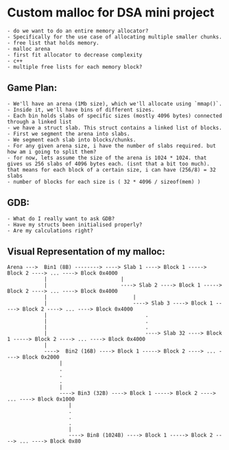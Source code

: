 # Custom malloc for DSA mini project
    - do we want to do an entire memory allocator?
    - Specifically for the use case of allocating multiple smaller chunks. 
    - free list that holds memory.
    - malloc arena
    - first fit allocator to decrease complexity
    - c++  
    - multiple free lists for each memory block?

## Game Plan:
    - We'll have an arena (1Mb size), which we'll allocate using `mmap()`.
    - Inside it, we'll have bins of different sizes.
    - Each bin holds slabs of specific sizes (mostly 4096 bytes) connected through a linked list
    - we have a struct slab. This struct contains a linked list of blocks.
    - First we segment the arena into slabs.
    - We segment each slab into blocks/chunks.
    - For any given arena size, i have the number of slabs required. but how am i going to split them?
    - for now, lets assume the size of the arena is 1024 * 1024. that gives us 256 slabs of 4096 bytes each. (isnt that a bit too much). that means for each block of a certain size, i can have (256/8) = 32 slabs
    - number of blocks for each size is ( 32 * 4096 / sizeof(mem) )

## GDB:
    - What do I really want to ask GDB?
    - Have my structs been initialised properly?
    - Are my calculations right?

## Visual Representation of my malloc:
    
    Arena --->  Bin1 (8B) --------> ----> Slab 1 ----> Block 1 -----> Block 2 ----> ... ----> Block 0x4000
                |                        |
                |                        ----> Slab 2 ----> Block 1 -----> Block 2 ----> ... ----> Block 0x4000
                |                            |
                |                            ----> Slab 3 ----> Block 1 -----> Block 2 ----> ... ----> Block 0x4000
                |                                .
                |                                .
                |                                .
                |                                ----> Slab 32 ----> Block 1 -----> Block 2 ----> ... ----> Block 0x4000
                |
                ---->  Bin2 (16B) ----> Block 1 -----> Block 2 ----> ... ----> Block 0x2000
                     |
                     .
                     .
                     .
                     |
                     ----> Bin3 (32B) ----> Block 1 -----> Block 2 ----> ... ----> Block 0x1000
                        |
                        .
                        .
                        .
                        |
                        ----> Bin8 (1024B) ----> Block 1 -----> Block 2 ----> ... ----> Block 0x80

